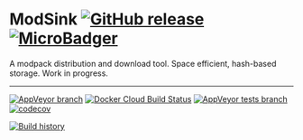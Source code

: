 # ModSink [![GitHub release](https://img.shields.io/github/release-pre/j2ghz/ModSink.svg)](https://github.com/j2ghz/ModSink/releases) [![MicroBadger](https://images.microbadger.com/badges/image/j2ghz/modsink.svg)](https://microbadger.com/images/j2ghz/modsink)

A modpack distribution and download tool. Space efficient, hash-based storage. Work in progress.

***

[![AppVeyor branch](https://img.shields.io/appveyor/ci/j2ghz/modsink/master.svg)](https://ci.appveyor.com/project/j2ghz/modsink)
[![Docker Cloud Build Status](https://img.shields.io/docker/cloud/build/j2ghz/modsink.svg)](https://hub.docker.com/r/j2ghz/modsink)
[![AppVeyor tests branch](https://img.shields.io/appveyor/tests/j2ghz/modsink/master.svg)](https://ci.appveyor.com/project/j2ghz/modsink/build/tests)
[![codecov](https://img.shields.io/codecov/c/github/j2ghz/modsink/master.svg)](https://codecov.io/gh/j2ghz/ModSink)

[![Build history](https://buildstats.info/appveyor/chart/j2ghz/modsink?branch=master)](https://ci.appveyor.com/project/j2ghz/modsink/history)